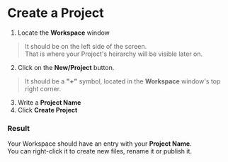 # Create a Project
1. Locate the **Workspace** window
> It should be on the left side of the screen.</br>
> That is where your Project's heirarchy will be visible later on.
2. Click on the **New/Project** button.
> It should be a **"+"** symbol, located in the **Workspace** window's top right corner.
3. Write a **Project Name**
4. Click **Create Project** 

### Result
Your Workspace should have an entry with your **Project Name**.</br>
You can right-click it to create new files, rename it or publish it.
